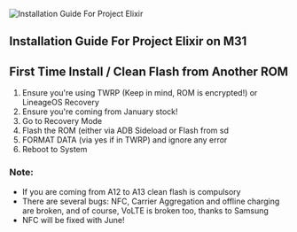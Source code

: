 ![Installation Guide For Project Elixir](https://i.imgur.com/3UmK6nS.png "Installation")

## Installation Guide For Project Elixir on M31

## First Time Install / Clean Flash from Another ROM

1. Ensure you're using TWRP (Keep in mind, ROM is encrypted!) or LineageOS Recovery
2. Ensure you're coming from January stock!
3. Go to Recovery Mode
4. Flash the ROM (either via ADB Sideload or Flash from sd
5. FORMAT DATA (via yes if in TWRP) and ignore any error
6. Reboot to System

### Note: 
- If you are coming from A12 to A13 clean flash is compulsory
- There are several bugs: NFC, Carrier Aggregation and offline charging are broken, and of course, VoLTE is broken too, thanks to Samsung
- NFC will be fixed with June!
